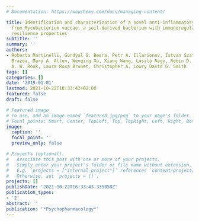 ```yaml
---
# Documentation: https://wowchemy.com/docs/managing-content/

title: Identification and characterization of a novel anti-inflammatory lipid isolated
  from Mycobacterium vaccae, a soil-derived bacterium with immunoregulatory and stress
  resilience properties
subtitle: ''
summary: ''
authors:
- Roberta Martinelli, Gurdyal S. Besra, Petr A. Illarionov, Istvan Szatmari, Peter
  Brazda, Mary A. Allen, Wenqing Xu, Xiang Wang, László Nagy, Robin D. Dowell, Graham
  A. W. Rook, Laura Rosa Brunet, Christopher A. Lowry David G. Smith
tags: []
categories: []
date: '2019-01-01'
lastmod: 2021-10-22T18:33:43+02:00
featured: false
draft: false

# Featured image
# To use, add an image named `featured.jpg/png` to your page's folder.
# Focal points: Smart, Center, TopLeft, Top, TopRight, Left, Right, BottomLeft, Bottom, BottomRight.
image:
  caption: ''
  focal_point: ''
  preview_only: false

# Projects (optional).
#   Associate this post with one or more of your projects.
#   Simply enter your project's folder or file name without extension.
#   E.g. `projects = ["internal-project"]` references `content/project/deep-learning/index.md`.
#   Otherwise, set `projects = []`.
projects: []
publishDate: '2021-10-22T16:33:43.335850Z'
publication_types:
- '2'
abstract: ''
publication: '*Psychopharmacology*'
---
```

